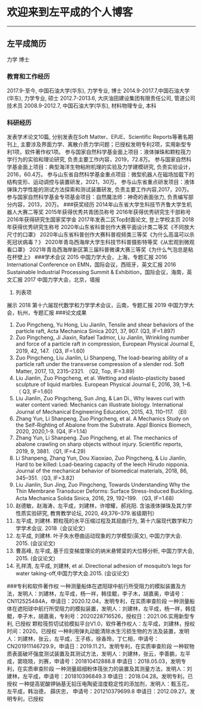 # 欢迎来到左平成的个人博客

------
## 左平成简历
力学  博士
### 教育和工作经历
2017.9-至今, 中国石油大学(华东), 力学专业, 博士
2014.9-2017.7,中国石油大学(华东), 力学专业, 硕士
2012.7-2013.6, 大庆油田建设集团有限责任公司, 管道公司技术员
2008.9-2012.7, 中国石油大学(华东), 材料物理专业, 本科
### 科研经历
发表学术论文10篇, 分别发表在Soft Matter、EPJE、Scientific Reports等著名期刊上, 主要涉及界面力学、离散介质力学问题；已授权发明专利2项，实用新型专利1项，软件著作权1项。
参与国家自然科学基金面上项目：液体弹珠和颗粒筏力学行为的实验和理论研究, 负责主要工作内容，2019，72.8万。
参与国家自然科学基金面上项目：典型海洋生物粘附机理的实验及力学建模研究, 负责实验设计，2016，60.4万。
参与山东省自然科学基金重点项目：微型机器人在磁场加载下的结构变形、运动调控与装置研发，2021，30万。
参与山东省重点研发项目：液体弹珠力学性能的测试方法探索和测试装置研发, 负责主要工作内容,2017，20万。
参与国家自然科学基金专项基金项目：自然魔法师：神奇的表面张力, 负责编写部分内容，2013，20万。
###获奖经历
2014年山东省大学生科技节齐鲁大学生机器人大赛二等奖
2015年获得优秀共青团员称号
2016年获得优秀研究生干部称号
2016年获得研究生国家奖学金
2017年发表二区Top封面论文, 登上学校主页
2018年获得优秀研究生称号
2020年山东省科普创作大赛平面设计类二等奖《不同放大尺寸的口罩》
2020年山东省科普创作大赛科普视频类三等奖《为什么高温可以杀死冠状病毒？》
2020年青岛西海岸大学生科技节科普摄影特等奖《从宏观到微观看口罩》
2021年青岛西海岸新区第三届科普微课大赛三等奖《为什么气泡总是粘在杯壁上》
###学术会议
2015 中国力学大会，上海，专题汇报
2016 International Conference on EMN，国际会议，西班牙，英文汇报
2016 Sustainable Industrial Processing Summit & Exhibition，国际会议，海南，英文汇报
2017 中国力学大会，北京，墙报

 1. 列表项

展示 
2018 第十六届现代数学和力学学术会议，云南，专题汇报 
2019 中国力学大会，杭州，专题汇报
###论文成果

 1. Zuo Pingcheng, Yu Hong, Liu Jianlin, Tensile and shear behaviors of the particle raft, Acta Mechanica Sinica 2021, 37, 907. (Q3, IF=1.897) 
 2. Zuo Pingcheng, Ji Jiaxin, Rafael Tadmor, Liu Jianlin, Wrinkling number and force of a particle raft in compression, European Physical Journal E, 2019, 42, 147.（Q3, IF=1.60) 
 3. Zuo Pingcheng, Liu Jianlin, Li Shanpeng, The load-bearing ability of a particle raft under the transverse compression of a slender rod. Soft Matter, 2017, 13, 2315–2321. （Q2, Top, IF=3.89)
 4. Liu Jianlin, Zuo Pingcheng, et al. Wetting and elasto-plasticity based sculpture
    of liquid marbles. European Physical Journal E, 2016, 39, 1–6. （ Q3, IF=1.60) 
 5. Liu Jianlin, Zuo Pingcheng, Sun Jing, & Lan Di., Why leaves curl with water content varied: Mechanics can illustrate biology. International Journal of Mechanical Engineering Education,  2015, 43, 110–117. （EI)
 6. Zhang Yun, Li Shanpeng, Zuo Pingcheng, et al. A Mechanics Study on the Self-Righting of Abalone from the Substrate. Appl Bionics Biomech, 2020, 2020,1-9.  (Q4, IF=1.14)
 7. Zhang Yun, Li Shanpeng. Zuo Pingcheng, et al. The mechanics of abalone crawling on sharp objects without injury. Scientific reports, 2019, 9, 3881.（Q1, IF=4.29)
 8. Li Shanpeng, Zhang Yun, Dou Xiaoxiao, Zuo Pingcheng, & Liu Jianlin, Hard to be killed: Load-bearing capacity of the leech Hirudo nipponia. Journal of the mechanical behavior of biomedical   materials, 2018, 86, 345–351.（Q3, IF=3.82)
 9. Liu Jianlin, Sun Jing, Zuo Pingcheng, Towards Understanding Why the Thin Membrane Transducer Deforms: Surface Stress-Induced Buckling. Acta Mechanica Solida Sinica,  2016, 29, 192–199. （Q3, IF=1.68)
 10. 赵德敏，赵海涛，左平成，刘建林，许增耀，郝兆阳. 含油液体弹珠及其力学性质实验研究, 教育教学论坛, 2020, 49,376–379.省级期刊）
 11. 左平成, 刘建林. 颗粒筏的水平压缩过程及其屈曲行为, 第十六届现代数学和力学学术会议. 2018（会议论文）
 12. 左平成, 刘建林. 叶子失水卷曲运动现象的力学模型(英文), 中国力学大会. 2015. (会议论文)
 1. 曹高峰,  左平成, 基于应变梯度理论的纳米悬臂梁的大位移分析, 中国力学大会, 2015. (会议论文)
 1. 孔祥清,  左平成,  刘建林,  et al. Directional adhesion of mosquito‘s legs for water taking-off,中国力学大会.2015. (会议论文)

###专利和软件著作权
一种测量船体在遮阳球中航行所受阻力的模拟装置及方法，发明人：刘建林，左平成，杨一祥，韩佳鲲，李子木，胡嘉奥，申请号：CN112525484A，申请日：2020.12.04，发明专利，在实质审查阶段
一种测量船体在遮阳球中航行所受阻力的模拟装置，发明人：刘建林，左平成，杨一祥，韩佳鲲，李子木，胡嘉奥，专利号：2020228716526，授权日：2021.06.实用新型专利, 已授权
颗粒筏剪切试验模拟平台V1.0，软件著作权人：左平成，刘建林，授权时间：2020。已授权
一种利用弹丸动能清除水生污损生物的方法及装置，发明人：刘建林，张云，左平成，王子栋，徐香玲，丁仁相，申请号：CN201911146729.9，申请日：2019.11.21，发明专利，在实质审查阶段
一种软物质表面破坏强度测试装置及其测试方法，发明人：刘建林，张云，李善鹏，左平成，窦晓晓，刘赛，申请号：201810412888.8 申请日：2018.05.03，发明专利，在实质审查阶段
一种测量超细粉体筏张力的装置及其测量方法，发明人：刘建林，左平成，申请号：201810396849.3 申请日：2018.04.28。发明专利，已授权
一种提高铌酸钾钠基无铅压电陶瓷湿度稳定性的添加剂，发明人：甄玉花，左平成，韩治德， 薛庆忠， 申请号：201210379699.8 申请日：2012.09.27。发明专利，已授权


